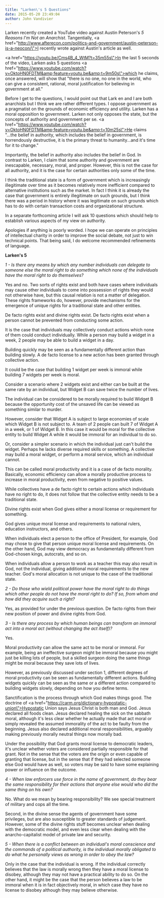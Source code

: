 ```yaml
---
title: "Larken\'s 5 Questions"
date: 2015-05-20 23:49:04
author: John Vandivier
---
```




Larken recently created a YouTube video against Austin Peterson's <em>5 Reasons I'm Not an Anarchist</em>. Tangentially, <a href=\"http://www.afterecon.com/politics-and-government/austin-peterson-is-a-neocon/\">I recently wrote against Austin's article as well</a>.

<a href=\"https://youtu.be/Cms4B_4_WtM?t=35m55s\">In the last 5 seconds of the video</a>, Larken asks 5 questions <a href=\"https://www.youtube.com/watch?v=OktoHN0FDTM&amp;feature=youtu.be&amp;t=9m50s\">which he claims</a>, once answered, will show that \"there is no one, no one in the world, who can give a consistent, rational, moral justification for believing in government at all.\"

Before I get to the questions, I would point out that Lark en and I are both anarchists but I think we are rather different types. I oppose government as a pragmatist on the grounds of economic efficiency and utility. Larken has a moral opposition to government. Larken not only opposes the state, but the concepts of authority and government per se. <a href=\"https://www.youtube.com/watch?v=OktoHN0FDTM&amp;feature=youtu.be&amp;t=10m25s\">He claims</a> \"...the belief in authority, which includes the belief in government, is horrendously destructive, it is the primary threat to humanity...and it's time for it to change.\"

Importantly, the belief in authority also includes the belief in God. In contrast to Larken, I claim that some authority and government are inescapable, necessary, moral, and proper. However, this is not the case for all authority, and it is the case for certain authorities only some of the time.

I think the traditional state is a form of government which is increasingly illegitimate over time as it becomes relatively more inefficient compared to alternative institutions such as the market. In fact I think it is already the case that government is entirely illegitimate on such grounds, but I think there was a period in history where it was legitimate on such grounds which has to do with certain transaction costs and organizational structure.

In a separate forthcoming article I will ask 10 questions which should help to establish various aspects of my view on authority.

Apologies if anything is poorly worded. I hope we can operate on principles of intellectual charity in order to improve the social debate, not just to win technical points. That being said, I do welcome recommended refinements of language.
<p style=\"text-align: center;\"><strong>Larken's 5</strong></p>
<em>1 - Is there any means by which any number individuals can delegate to someone else the moral right to do something which none of the individuals have the moral right to do themselves?</em>

Yes and no. Two sorts of rights exist and both have cases where individuals may cause other individuals to come into possession of rights they would not otherwise have, but this causal relation is not a matter of delegation. These rights frameworks do, however, provide mechanisms for the emergence of unique rights for a traditional state and other entities.

De facto rights exist and divine rights exist. De facto rights exist when a person cannot be prevented from conducting some action.

It is the case that individuals may collectively conduct actions which none of them could conduct individually. While a person may build a widget in a week, 2 people may be able to build a widget in a day.

Building quickly may be seen as a fundamentally different action than building slowly. A de facto license to a new action has been granted through collective action.

It could be the case that building 1 widget per week is immoral while building 7 widgets per week is moral.

Consider a scenario where 2 widgets exist and either can be built at the same rate by an individual, but Widget B can save twice the number of lives.

The individual can be considered to be morally required to build Widget B because the opportunity cost of the unsaved life can be viewed as something similar to murder.

However, consider that Widget A is subject to large economies of scale which Widget B is not subject to. A team of 2 people can built 7 of Widget A in a week, or 1 of Widget B. In this case it would be moral for the collective entity to build Widget A while it would be immoral for an individual to do so.

Or, consider a simpler scenario in which the individual just can't build the widget. Perhaps he lacks diverse required skills or something. A collective may build a moral widget, or perform a moral service, which an individual cannot.

This can be called moral productivity and it is a case of de facto morality. Basically, economic efficiency can allow a morally productive process to increase in moral productivity, even from negative to positive values.

While collectives have a de facto right to certain actions which individuals have no right to do, it does not follow that the collective entity needs to be a traditional state.

Divine rights exist when God gives either a moral license or requirement for something.

God gives unique moral license and requirements to national rulers, education instructors, and others.

When individuals elect a person to the office of President, for example, God may chose to give that person unique moral license and requirements. On the other hand, God may view democracy as fundamentally different from God-chosen kings, autocrats, and so on.

When individuals allow a person to work as a teacher this may also result in God, not the individual, giving additional moral requirements to the new teacher. God's moral allocation is not unique to the case of the traditional state.

<em>2 - Do those who wield political power have the moral right to do things which other people do not have the moral right to do? If so, from whom and how did they acquire such a right?</em>

Yes, as provided for under the previous question. De facto rights from their new position of power and divine rights from God.

<em>3 - Is there any process by which human beings can transform an immoral act into a moral act (without changing the act itself)?</em>

Yes.

Moral productivity can allow the same act to be moral or immoral. For example, being an ineffective surgeon might be immoral because you might just be killing lots of people, but a skilled surgeon doing the same things might be moral because they save lots of lives.

However, as previously discussed under section 1, different degrees of moral productivity can be seen as fundamentally different actions. Building widgets quickly can be seen as the same or a different action compared to building widgets slowly, depending on how you define terms.

Sanctification is the process through which God makes things good. The doctrine of <a href=\"https://carm.org/dictionary-hypostatic-union\">Hypostatic Union</a> says Jesus Christ is both man and God. Jesus declared all foods clean. Jesus declared healing the sick on the sabbath moral, although it's less clear whether he actually made that act moral or simply revealed the assumed immorality of the act to be faulty from the beginning. Jesus also declared additional moral responsibilities, arguably making previously morally neutral things now morally bad.

Under the possibility that God grants moral license to democratic leaders, it's unclear whether voters are considered partially responsible for that grant. Not in the sense that the voters are the origin or even capable of granting that license, but in the sense that if they had selected someone else God would have as well, so voters may be said to have some explaining power or influence on the outcome.

<em>4 - When law enforcers use force in the name of government, do they bear the same responsibility for their actions that anyone else would who did the same thing on his own?</em>

No. What do we mean by bearing responsibility? We see special treatment of military and cops all the time.

Second, in the divine sense the agents of government have some privileges, but are also susceptible to greater standards of judgement. However, some of the divine rights stuff becomes unclear when dealing with the democratic model, and even less clear when dealing with the anarcho-capitalist model of private law and security.

<em>5 - When there is a conflict between an individual's moral conscience and the commands of a political authority, is the individual morally obligated to do what he personally views as wrong in order to obey the law?</em>

Only in the case that the individual is wrong. If the individual correctly believes that the law is morally wrong then they have a moral license to disobey, although they may not have a practical ability to do so. On the other hand, it might be the case that the person believes a law to be immoral when it is in fact objectively moral, in which case they have no license to disobey although they may believe otherwise.